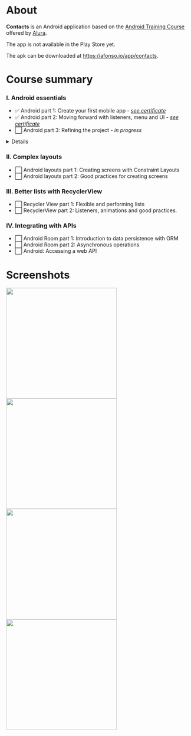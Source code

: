 # About

**Contacts** is an Android application based on the [Android Training Course](https://cursos.alura.com.br/formacao-android) offered by [Alura](https://www.alura.com.br).

The app is not available in the Play Store yet.

The apk can be downloaded at https://afonso.io/app/contacts.


# Course summary

### I. Android essentials

- ✅ Android part 1: Create your first mobile app _- [see certificate](https://cursos.alura.com.br/certificate/7ec88e25-aeae-4cb7-820e-5c2197bdd708)_
- ✅ Android part 2: Moving forward with listeners, menu and UI _- [see certificate](https://cursos.alura.com.br/certificate/025b4c07-e8a5-4405-9060-65a33f2e13b8)_
- ⬜️ Android part 3: Refining the project _- in progress_

<details>
  <summary>Details</summary>
  
  * **Android part 1: Create your first mobile app**
    * Understand what Android is and its platform
    * Learn how to create and develop Apps from Android Studio
    * Know what an Activity is and how we use it on Android
    * Implement screens via visual editor or source code
    * Apply actions to visual components through listeners
    * Know the concepts about Activities life cycle
    * Refactor the code with good programming practices

  * **Android part 2: Moving forward with listeners, menu and UI**
    * Learn how to implement listeners in AdapterViews
    * Explore and create logs for the Android device
    * Transfer data between Activities
    * Implement changing and removing behaviors from a list
    * Use context menu in views
    * Understand how to handle screens with a lot of visual content
    * Insert options menu to improve user experience
    
  * **Android part 3: Refining the project**
    * Implement a custom layout for an AdapterView
    * Understand and use the Android Framework Application entity
    * Interact with the user through dialogs
    * Analyze possible improvements in the project through the code inspector
    * Understand and resolve topics presented in the code inspection result
    
</details>


### II. Complex layouts

- ⬜️ Android layouts part 1: Creating screens with Constraint Layouts
- ⬜️ Android layouts part 2: Good practices for creating screens


### III. Better lists with RecyclerView

- ⬜️ Recycler View part 1: Flexible and performing lists
- ⬜️ RecyclerView part 2: Listeners, animations and good practices.


### IV. Integrating with APIs

- ⬜️ Android Room part 1: Introduction to data persistence with ORM
- ⬜️ Android Room part 2: Asynchronous operations
- ⬜️ Android: Accessing a web API


# Screenshots

<div style="float:left;">
  <img src="https://static.afonso.io/contacts/screenshots/001.png" width="300">
  <img src="https://static.afonso.io/contacts/screenshots/002.png" width="300">
  <img src="https://static.afonso.io/contacts/screenshots/003.png" width="300">
  <img src="https://static.afonso.io/contacts/screenshots/004.png" width="300">
</div>
